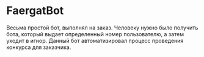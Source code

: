 # FaergatBot
Весьма простой бот, выполнял на заказ.
Человеку нужно было получить бота, который выдает определенный номер пользователю, а затем уходит в игнор. Данный бот автоматизировал процесс проведения конкурса для заказчика.
